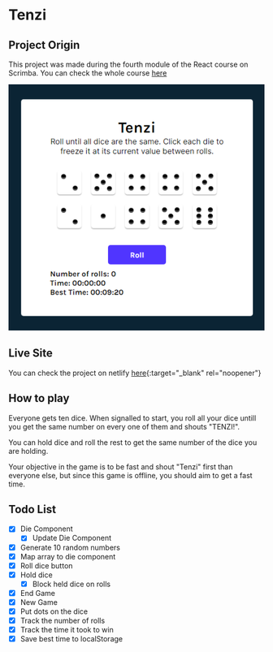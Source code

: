 # Tenzi

## Project Origin
This project was made during the fourth module of the React course on Scrimba.
You can check the whole course [here](https://scrimba.com/learn/learnreact)
<div align="center">
    <img src="./src//images/tenzi.png" alt="Project screenshot">
</div>

## Live Site
You can check the project on netlify [here](https://react-tenzi-app.netlify.app/){:target="_blank" rel="noopener"}

## How to play
Everyone gets ten dice. When signalled to start, you roll all your dice untill you get the same number on every one of them and shouts "TENZI!".

You can hold dice and roll the rest to get the same number of the dice you are holding.

Your objective in the game is to be fast and shout "Tenzi" first than everyone else, but since this game is offline, you should aim to get a fast time.

## Todo List

- [x] Die Component
    - [x] Update Die Component
- [x] Generate 10 random numbers
- [x] Map array to die component
- [x] Roll dice button
- [x] Hold dice
    - [x] Block held dice on rolls
- [x] End Game
- [x] New Game
- [x] Put dots on the dice
- [x] Track the number of rolls
- [x] Track the time it took to win
- [x] Save best time to localStorage
